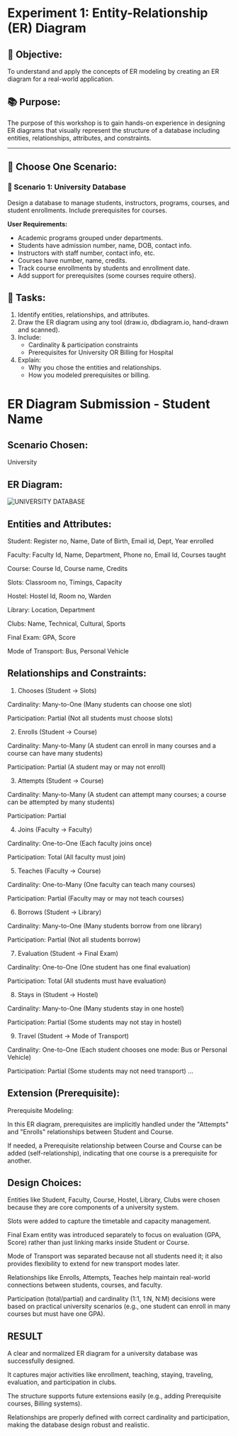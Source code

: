 # Experiment 1: Entity-Relationship (ER) Diagram

## 🎯 Objective:
To understand and apply the concepts of ER modeling by creating an ER diagram for a real-world application.

## 📚 Purpose:
The purpose of this workshop is to gain hands-on experience in designing ER diagrams that visually represent the structure of a database including entities, relationships, attributes, and constraints.

---

## 🧪 Choose One Scenario:

### 🔹 Scenario 1: University Database
Design a database to manage students, instructors, programs, courses, and student enrollments. Include prerequisites for courses.

**User Requirements:**
- Academic programs grouped under departments.
- Students have admission number, name, DOB, contact info.
- Instructors with staff number, contact info, etc.
- Courses have number, name, credits.
- Track course enrollments by students and enrollment date.
- Add support for prerequisites (some courses require others).

## 📝 Tasks:
1. Identify entities, relationships, and attributes.
2. Draw the ER diagram using any tool (draw.io, dbdiagram.io, hand-drawn and scanned).
3. Include:
   - Cardinality & participation constraints
   - Prerequisites for University OR Billing for Hospital
4. Explain:
   - Why you chose the entities and relationships.
   - How you modeled prerequisites or billing.

# ER Diagram Submission - Student Name

## Scenario Chosen:
University 

## ER Diagram:
![UNIVERSITY DATABASE](https://github.com/user-attachments/assets/58dd2f2f-c88b-4ccc-a719-6216b47200c4)


## Entities and Attributes:
Student: Register no, Name, Date of Birth, Email id, Dept, Year enrolled

Faculty: Faculty Id, Name, Department, Phone no, Email Id, Courses taught

Course: Course Id, Course name, Credits

Slots: Classroom no, Timings, Capacity

Hostel: Hostel Id, Room no, Warden

Library: Location, Department

Clubs: Name, Technical, Cultural, Sports

Final Exam: GPA, Score

Mode of Transport: Bus, Personal Vehicle

## Relationships and Constraints:
1. Chooses (Student → Slots)

Cardinality: Many-to-One (Many students can choose one slot)

Participation: Partial (Not all students must choose slots)

2. Enrolls (Student → Course)

Cardinality: Many-to-Many (A student can enroll in many courses and a course can have many students)

Participation: Partial (A student may or may not enroll)

3. Attempts (Student → Course)

Cardinality: Many-to-Many (A student can attempt many courses; a course can be attempted by many students)

Participation: Partial

4. Joins (Faculty → Faculty)

Cardinality: One-to-One (Each faculty joins once)

Participation: Total (All faculty must join)

5. Teaches (Faculty → Course)

Cardinality: One-to-Many (One faculty can teach many courses)

Participation: Partial (Faculty may or may not teach courses)

6. Borrows (Student → Library)

Cardinality: Many-to-One (Many students borrow from one library)

Participation: Partial (Not all students borrow)

7. Evaluation (Student → Final Exam)

Cardinality: One-to-One (One student has one final evaluation)

Participation: Total (All students must have evaluation)

8. Stays in (Student → Hostel)

Cardinality: Many-to-One (Many students stay in one hostel)

Participation: Partial (Some students may not stay in hostel)

9. Travel (Student → Mode of Transport)

Cardinality: One-to-One (Each student chooses one mode: Bus or Personal Vehicle)

Participation: Partial (Some students may not need transport)
...

## Extension (Prerequisite):
Prerequisite Modeling:

In this ER diagram, prerequisites are implicitly handled under the "Attempts" and "Enrolls" relationships between Student and Course.

If needed, a Prerequisite relationship between Course and Course can be added (self-relationship), indicating that one course is a prerequisite for another.

## Design Choices:
Entities like Student, Faculty, Course, Hostel, Library, Clubs were chosen because they are core components of a university system.

Slots were added to capture the timetable and capacity management.

Final Exam entity was introduced separately to focus on evaluation (GPA, Score) rather than just linking marks inside Student or Course.

Mode of Transport was separated because not all students need it; it also provides flexibility to extend for new transport modes later.

Relationships like Enrolls, Attempts, Teaches help maintain real-world connections between students, courses, and faculty.

Participation (total/partial) and cardinality (1:1, 1:N, N:M) decisions were based on practical university scenarios (e.g., one student can enroll in many courses but must have one GPA).

## RESULT
A clear and normalized ER diagram for a university database was successfully designed.

It captures major activities like enrollment, teaching, staying, traveling, evaluation, and participation in clubs.

The structure supports future extensions easily (e.g., adding Prerequisite courses, Billing systems).

Relationships are properly defined with correct cardinality and participation, making the database design robust and realistic.
